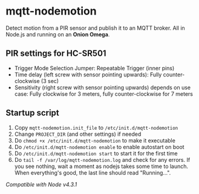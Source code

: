 # mqtt-nodemotion

Detect motion from a PIR sensor and publish it to an MQTT broker. All in Node.js and running on an **Onion Omega**.

## PIR settings for HC-SR501
- Trigger Mode Selection Jumper: Repeatable Trigger (inner pins)
- Time delay (left screw with sensor pointing upwards): Fully counter-clockwise (3 sec)
- Sensitivity (right screw with sensor pointing upwards) depends on use case: Fully clockwise for 3 meters, fully counter-clockwise for 7 meters

## Startup script
1. Copy `mqtt-nodemotion.init_file` to `/etc/init.d/mqtt-nodemotion`
1. Change `PROJECT_DIR` (and other settings) if needed
1. Do `chmod +x /etc/init.d/mqtt-nodemotion` to make it executable
1. Do `/etc/init.d/mqtt-nodemotion enable` to enable autostart on boot
1. Do `/etc/init.d/mqtt-nodemotion start` to start it for the first time
1. Do `tail -f /var/log/mqtt-nodemotion.log` and check for any errors. If you see nothing, wait a moment as nodejs takes some time to launch. When everything's good, the last line should read "Running...".

*Compatible with Node v4.3.1*
